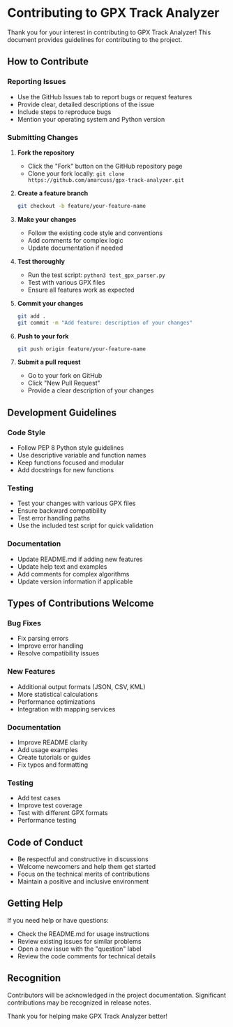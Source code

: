 # Contributing to GPX Track Analyzer

Thank you for your interest in contributing to GPX Track Analyzer! This document provides guidelines for contributing to the project.

## How to Contribute

### Reporting Issues
- Use the GitHub Issues tab to report bugs or request features
- Provide clear, detailed descriptions of the issue
- Include steps to reproduce bugs
- Mention your operating system and Python version

### Submitting Changes
1. **Fork the repository**
   - Click the "Fork" button on the GitHub repository page
   - Clone your fork locally: `git clone https://github.com/amarcuss/gpx-track-analyzer.git`

2. **Create a feature branch**
   ```bash
   git checkout -b feature/your-feature-name
   ```

3. **Make your changes**
   - Follow the existing code style and conventions
   - Add comments for complex logic
   - Update documentation if needed

4. **Test thoroughly**
   - Run the test script: `python3 test_gpx_parser.py`
   - Test with various GPX files
   - Ensure all features work as expected

5. **Commit your changes**
   ```bash
   git add .
   git commit -m "Add feature: description of your changes"
   ```

6. **Push to your fork**
   ```bash
   git push origin feature/your-feature-name
   ```

7. **Submit a pull request**
   - Go to your fork on GitHub
   - Click "New Pull Request"
   - Provide a clear description of your changes

## Development Guidelines

### Code Style
- Follow PEP 8 Python style guidelines
- Use descriptive variable and function names
- Keep functions focused and modular
- Add docstrings for new functions

### Testing
- Test your changes with various GPX files
- Ensure backward compatibility
- Test error handling paths
- Use the included test script for quick validation

### Documentation
- Update README.md if adding new features
- Update help text and examples
- Add comments for complex algorithms
- Update version information if applicable

## Types of Contributions Welcome

### Bug Fixes
- Fix parsing errors
- Improve error handling
- Resolve compatibility issues

### New Features
- Additional output formats (JSON, CSV, KML)
- More statistical calculations
- Performance optimizations
- Integration with mapping services

### Documentation
- Improve README clarity
- Add usage examples
- Create tutorials or guides
- Fix typos and formatting

### Testing
- Add test cases
- Improve test coverage
- Test with different GPX formats
- Performance testing

## Code of Conduct

- Be respectful and constructive in discussions
- Welcome newcomers and help them get started
- Focus on the technical merits of contributions
- Maintain a positive and inclusive environment

## Getting Help

If you need help or have questions:
- Check the README.md for usage instructions
- Review existing issues for similar problems
- Open a new issue with the "question" label
- Review the code comments for technical details

## Recognition

Contributors will be acknowledged in the project documentation. Significant contributions may be recognized in release notes.

Thank you for helping make GPX Track Analyzer better!
